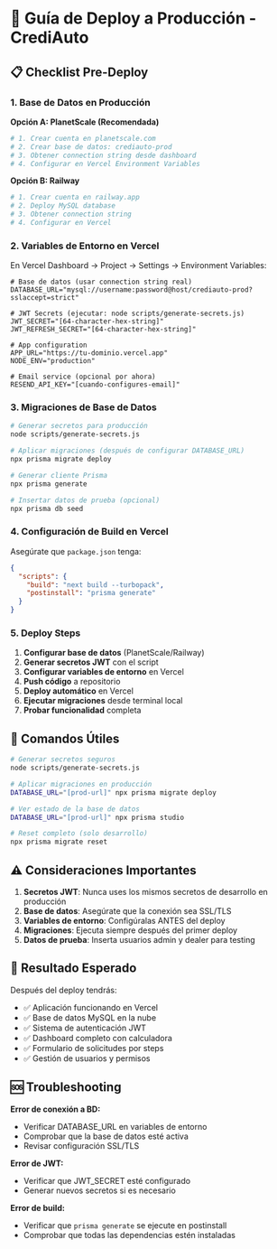 # 🚀 Guía de Deploy a Producción - CrediAuto

## 📋 Checklist Pre-Deploy

### 1. Base de Datos en Producción

**Opción A: PlanetScale (Recomendada)**
```bash
# 1. Crear cuenta en planetscale.com
# 2. Crear base de datos: crediauto-prod
# 3. Obtener connection string desde dashboard
# 4. Configurar en Vercel Environment Variables
```

**Opción B: Railway**
```bash
# 1. Crear cuenta en railway.app
# 2. Deploy MySQL database
# 3. Obtener connection string
# 4. Configurar en Vercel
```

### 2. Variables de Entorno en Vercel

En Vercel Dashboard → Project → Settings → Environment Variables:

```env
# Base de datos (usar connection string real)
DATABASE_URL="mysql://username:password@host/crediauto-prod?sslaccept=strict"

# JWT Secrets (ejecutar: node scripts/generate-secrets.js)
JWT_SECRET="[64-character-hex-string]"
JWT_REFRESH_SECRET="[64-character-hex-string]"

# App configuration
APP_URL="https://tu-dominio.vercel.app"
NODE_ENV="production"

# Email service (opcional por ahora)
RESEND_API_KEY="[cuando-configures-email]"
```

### 3. Migraciones de Base de Datos

```bash
# Generar secretos para producción
node scripts/generate-secrets.js

# Aplicar migraciones (después de configurar DATABASE_URL)
npx prisma migrate deploy

# Generar cliente Prisma
npx prisma generate

# Insertar datos de prueba (opcional)
npx prisma db seed
```

### 4. Configuración de Build en Vercel

Asegúrate que `package.json` tenga:
```json
{
  "scripts": {
    "build": "next build --turbopack",
    "postinstall": "prisma generate"
  }
}
```

### 5. Deploy Steps

1. **Configurar base de datos** (PlanetScale/Railway)
2. **Generar secretos JWT** con el script
3. **Configurar variables de entorno** en Vercel
4. **Push código** a repositorio
5. **Deploy automático** en Vercel
6. **Ejecutar migraciones** desde terminal local
7. **Probar funcionalidad** completa

## 🔧 Comandos Útiles

```bash
# Generar secretos seguros
node scripts/generate-secrets.js

# Aplicar migraciones en producción
DATABASE_URL="[prod-url]" npx prisma migrate deploy

# Ver estado de la base de datos
DATABASE_URL="[prod-url]" npx prisma studio

# Reset completo (solo desarrollo)
npx prisma migrate reset
```

## ⚠️ Consideraciones Importantes

1. **Secretos JWT**: Nunca uses los mismos secretos de desarrollo en producción
2. **Base de datos**: Asegúrate que la conexión sea SSL/TLS
3. **Variables de entorno**: Configúralas ANTES del deploy
4. **Migraciones**: Ejecuta siempre después del primer deploy
5. **Datos de prueba**: Inserta usuarios admin y dealer para testing

## 🎯 Resultado Esperado

Después del deploy tendrás:
- ✅ Aplicación funcionando en Vercel
- ✅ Base de datos MySQL en la nube
- ✅ Sistema de autenticación JWT
- ✅ Dashboard completo con calculadora
- ✅ Formulario de solicitudes por steps
- ✅ Gestión de usuarios y permisos

## 🆘 Troubleshooting

**Error de conexión a BD:**
- Verificar DATABASE_URL en variables de entorno
- Comprobar que la base de datos esté activa
- Revisar configuración SSL/TLS

**Error de JWT:**
- Verificar que JWT_SECRET esté configurado
- Generar nuevos secretos si es necesario

**Error de build:**
- Verificar que `prisma generate` se ejecute en postinstall
- Comprobar que todas las dependencias estén instaladas